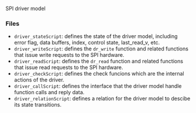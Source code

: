 SPI driver model

### Files
- `driver_stateScript`: defines the state of the driver model, including error flag, data buffers, index, control state, last_read_v, etc.
- `driver_writeScript`: defines the `dr_write` function and related functions that issue write requests to the SPI hardware.
- `driver_readScript`: defines the `dr_read` function and related functions that issue read requests to the SPI hardware.
- `driver_checkScript`: defines the check funcions which are the internal actions of the driver.
- `driver_callScript`: defines the interface that the driver model handle function calls and reply data.
- `driver_relationScript`: defines a relation for the driver model to descibe its state transitions.
